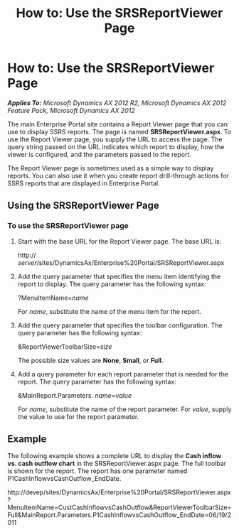 ﻿---
title: 'How to: Use the SRSReportViewer Page'
TOCTitle: 'How to: Use the SRSReportViewer Page'
ms:assetid: c1c592a0-7b09-49f2-9868-25696f1744d6
ms:mtpsurl: https://msdn.microsoft.com/en-us/library/Hh330354(v=AX.60)
ms:contentKeyID: 36806167
ms.date: 11/07/2012
mtps_version: v=AX.60
---

# How to: Use the SRSReportViewer Page 


_**Applies To:** Microsoft Dynamics AX 2012 R2, Microsoft Dynamics AX 2012 Feature Pack, Microsoft Dynamics AX 2012_

The main Enterprise Portal site contains a Report Viewer page that you can use to display SSRS reports. The page is named **SRSReportViewer.aspx**. To use the Report Viewer page, you supply the URL to access the page. The query string passed on the URL indicates which report to display, how the viewer is configured, and the parameters passed to the report.

The Report Viewer page is sometimes used as a simple way to display reports. You can also use it when you create report drill-through actions for SSRS reports that are displayed in Enterprise Portal.

## Using the SRSReportViewer Page

### To use the SRSReportViewer page

1.  Start with the base URL for the Report Viewer page. The base URL is:
    
    http:// *server*/sites/DynamicsAx/Enterprise%20Portal/SRSReportViewer.aspx

2.  Add the query parameter that specifies the menu item identifying the report to display. The query parameter has the following syntax:
    
    ?MenuItemName=*name*
    
    For *name*, substitute the name of the menu item for the report.

3.  Add the query parameter that specifies the toolbar configuration. The query parameter has the following syntax:
    
    \&ReportViewerToolbarSize=*size*
    
    The possible size values are **None**, **Small**, or **Full**.

4.  Add a query parameter for each report parameter that is needed for the report. The query parameter has the following syntax:
    
    \&MainReport.Parameters. *name*=*value*
    
    For *name*, substitute the name of the report parameter. For *value*, supply the value to use for the report parameter.

## Example

The following example shows a complete URL to display the **Cash inflow vs. cash outflow chart** in the SRSReportViewer.aspx page. The full toolbar is shown for the report. The report has one parameter named P1CashInflowvsCashOutflow\_EndDate.

http://devep/sites/DynamicsAx/Enterprise%20Portal/SRSReportViewer.aspx?MenuItemName=CustCashInflowvsCashOutflow\&ReportViewerToolbarSize=Full\&MainReport.Parameters.P1CashInflowvsCashOutflow\_EndDate=06/19/2011


